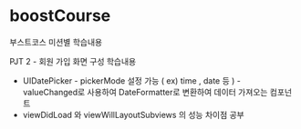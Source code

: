 # boostCourse
부스트코스 미션별 학습내용


PJT 2 - 회원 가입 화면 구성 학습내용
- UIDatePicker - pickerMode 설정 가능 ( ex) time , date 등 ) 
               - valueChanged로 사용하여 DateFormatter로 변환하여 데이터 가져오는 컴포넌트
- viewDidLoad 와 viewWillLayoutSubviews 의 성능 차이점 공부
